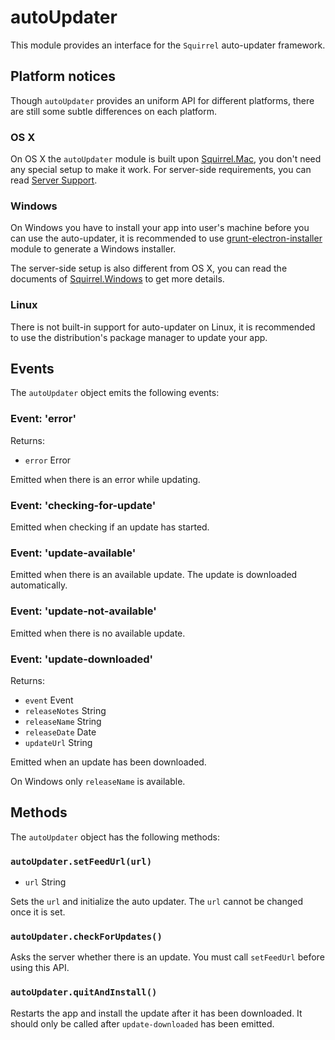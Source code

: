# autoUpdater

This module provides an interface for the `Squirrel` auto-updater framework.

## Platform notices

Though `autoUpdater` provides an uniform API for different platforms, there are
still some subtle differences on each platform.

### OS X

On OS X the `autoUpdater` module is built upon [Squirrel.Mac][squirrel-mac], you
don't need any special setup to make it work. For server-side requirements, you
can read [Server Support][server-support].

### Windows

On Windows you have to install your app into user's machine before you can use
the auto-updater, it is recommended to use [grunt-electron-installer][installer]
module to generate a Windows installer.

The server-side setup is also different from OS X, you can read the documents of
[Squirrel.Windows][squirrel-windows] to get more details.

### Linux

There is not built-in support for auto-updater on Linux, it is recommended to
use the distribution's package manager to update your app.

## Events

The `autoUpdater` object emits the following events:

### Event: 'error'

Returns:

* `error` Error

Emitted when there is an error while updating.

### Event: 'checking-for-update'

Emitted when checking if an update has started.

### Event: 'update-available'

Emitted when there is an available update. The update is downloaded
automatically.

### Event: 'update-not-available'

Emitted when there is no available update.

### Event: 'update-downloaded'

Returns:

* `event` Event
* `releaseNotes` String
* `releaseName` String
* `releaseDate` Date
* `updateUrl` String

Emitted when an update has been downloaded.

On Windows only `releaseName` is available.

## Methods

The `autoUpdater` object has the following methods:

### `autoUpdater.setFeedUrl(url)`

* `url` String

Sets the `url` and initialize the auto updater. The `url` cannot be changed
once it is set.

### `autoUpdater.checkForUpdates()`

Asks the server whether there is an update. You must call `setFeedUrl` before
using this API.

### `autoUpdater.quitAndInstall()`

Restarts the app and install the update after it has been downloaded. It should
only be called after `update-downloaded` has been emitted.

[squirrel-mac]: https://github.com/Squirrel/Squirrel.Mac
[server-support]: https://github.com/Squirrel/Squirrel.Mac#server-support
[squirrel-windows]: https://github.com/Squirrel/Squirrel.Windows
[installer]: https://github.com/atom/grunt-electron-installer

